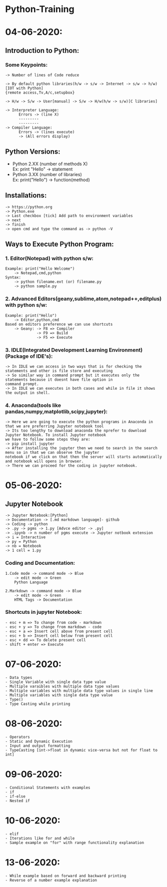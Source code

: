 # Python-Training

# 04-06-2020:
## Introduction to Python:
  
   ### Some Keypoints:
  
    -> Number of lines of Code reduce

    -> By default python libraries(h/w -> s/w -> Internet -> s/w -> h/w)[IOT with Python]
    {remote access,Tv,A/c,setupbox}

    -> H/w -> S/w -> User[manual] -> S/w -> H/w(h/w -> s/w)[C libraries]

    -> Interpreter Language:
          Errors -> (line X)
          ---------
          ---------
    -> Compiler Language:
          Errors -> (lines execute)
          -> (All errors display)

## Python Versions:

 - Python 2.XX (number of methods X)<br/>
	    Ex: print "Hello" -> statement
 - Python 3.XX (number of libraries)<br/>
	    Ex: print("Hello") -> function(method)
      
## Installations:
    -> https://python.org
    -> Python.exe
    -> Last checkbox [tick] Add path to environment variables
    -> next
    -> finish
    -> open cmd and type the command as -> python -V
    
## Ways to Execute Python Program:
  ### 1. Editor(Notepad) with python s/w:
    Example: print("Hello Welcome")
        -> Notepad,cmd,python
    Syntax:
        -> python filename.ext (or) filename.py
        -> python sample.py
  ### 2. Advanced Editors(geany,sublime,atom,notepad++,editplus) with python s/w:
    Example: print("Hello")
        -> Editor,python,cmd
    Based on editors preference we can use shortcuts
        -> Geany: -> F8 => Compiler
                  -> F9 => Build
                  -> F5 => Execute
  ### 3. IDLE(Integrated Development Learning Environment)(Package of IDE's):
  	-> In IDLE we can access in two ways that is for checking the statements and other is file store and executing
	-> So similar way in command prompt but it executes only the statements because it doesnt have file option in 
	command prompt.
	-> In IDLE we can executes in both cases and while in file it shows the output in shell.
  ### 4. Anaconda(tools like pandas,numpy,matplotlib,scipy,jupyter):
  	-> Here we are going to execute the python programs in Anaconda in that we are preferring Jupyter notebook tool
	-> Its too lengthy to download anaconda the nprefer to download Jupyter Notebook. To install Jupyter notebook 
	we have to follow some steps they are:
	-> pip install jupyter
	-> After installing the jupyter then we need to search in the search menu so in that we can observe the jupyter 
	notebook if we click on that then the server will starts automatically and notebook will opens in browser.
	-> There we can proceed for the coding in jupyter notebook.
# 05-06-2020:

## Jupyter Notebook
	-> Jupyter Notebook:[Python]
	-> Documentation -> [.md markdown language]- github
	-> Coding -> python
	-> .py -> pgms -> 1.py [Advce editor -> .py]
	-> .ipynb -> n number of pgms execute -> Jupyter notbook extension
	-> i = Interactive
	-> py = Python
	-> nb = Notebook
	-> 1 cell = 1.py
   ### Coding and Documentation:
	1.Code mode -> command mode -> Blue
		-> edit mode -> Green
		Python Language

	2.Markdown -> command mode -> Blue
		-> edit mode -> Green
		HTML Tags -> Documentation
  ### Shortcuts in jupyter Notebook:
	- esc + m => To change from code - markdown
	- esc + y => To change from markdown - code
	- esc + a => Insert cell above from present cell
	- esc + b => Insert cell below from present cell
	- esc + dd => To delete present cell
	- shift + enter => Execute
# 07-06-2020:
	- Data types
  	- Single Variable with single data type value
	- Multiple varaibles with multiple data type values
	- Multiple variables with multiple data type values in single line
	- Multiple variables with single data type value
	- Type()
	- Type Casting while printing
# 08-06-2020:
	- Operators
	- Static and Dynamic Execution
	- Input and output formatting
	- TypeCasting [int->float in dynamic vice-versa but not for float to int]
# 09-06-2020:
	- Conditional Statements with examples
	- if
	- if-else
	- Nested if
# 10-06-2020:
	- elif
	- Iterations like for and while
	- Sample example on "for" with range functionality explanation
# 13-06-2020:
	- While example based on forward and backward printing
	- Reverse of a number example explanation

